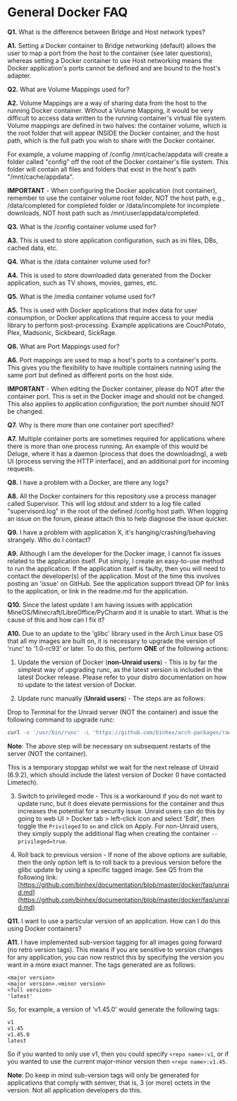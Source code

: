 # **General Docker FAQ**

**Q1.** What is the difference between Bridge and Host network types?

**A1.** Setting a Docker container to Bridge networking (default) allows the user to map a port from the host to the container (see later questions), whereas setting a Docker container to use Host networking means the Docker application's ports cannot be defined and are bound to the host's adapter.

**Q2.** What are Volume Mappings used for?

**A2.** Volume Mappings are a way of sharing data from the host to the running Docker container. Without a Volume Mapping, it would be very difficult to access data written to the running container's virtual file system. Volume mappings are defined in two halves: the container volume, which is the root folder that will appear INSIDE the Docker container, and the host path, which is the full path you wish to share with the Docker container.

For example, a volume mapping of /config /mnt/cache/appdata will create a folder called "config" off the root of the Docker container's file system. This folder will contain all files and folders that exist in the host's path "/mnt/cache/appdata".

**IMPORTANT** - When configuring the Docker application (not container), remember to use the container volume root folder, NOT the host path, e.g., /data/completed for completed folder or /data/incomplete for incomplete downloads, NOT host path such as /mnt/user/appdata/completed.

**Q3.** What is the /config container volume used for?

**A3.** This is used to store application configuration, such as ini files, DBs, cached data, etc.

**Q4.** What is the /data container volume used for?

**A4.** This is used to store downloaded data generated from the Docker application, such as TV shows, movies, games, etc.

**Q5.** What is the /media container volume used for?

**A5.** This is used with Docker applications that index data for user consumption, or Docker applications that require access to your media library to perform post-processing. Example applications are CouchPotato, Plex, Madsonic, Sickbeard, SickRage.

**Q6.** What are Port Mappings used for?

**A6.** Port mappings are used to map a host's ports to a container's ports. This gives you the flexibility to have multiple containers running using the same port but defined as different ports on the host side.

**IMPORTANT** - When editing the Docker container, please do NOT alter the container port. This is set in the Docker image and should not be changed. This also applies to application configuration; the port number should NOT be changed.

**Q7.** Why is there more than one container port specified?

**A7.** Multiple container ports are sometimes required for applications where there is more than one process running. An example of this would be Deluge, where it has a daemon (process that does the downloading), a web UI (process serving the HTTP interface), and an additional port for incoming requests.

**Q8.** I have a problem with a Docker, are there any logs?

**A8.** All the Docker containers for this repository use a process manager called Supervisor. This will log stdout and stderr to a log file called "supervisord.log" in the root of the defined /config host path. When logging an issue on the forum, please attach this to help diagnose the issue quicker.

**Q9.** I have a problem with application X, it's hanging/crashing/behaving strangely. Who do I contact?

**A9.** Although I am the developer for the Docker image, I cannot fix issues related to the application itself. Put simply, I create an easy-to-use method to run the application. If the application itself is faulty, then you will need to contact the developer(s) of the application. Most of the time this involves posting an 'issue' on GitHub. See the application support thread OP for links to the application, or link in the readme.md for the application.

**Q10.** Since the latest update I am having issues with application MineOS/Minecraft/LibreOffice/PyCharm and it is unable to start. What is the cause of this and how can I fix it?

**A10.** Due to an update to the 'glibc' library used in the Arch Linux base OS that all my images are built on, it is necessary to upgrade the version of 'runc' to '1.0-rc93' or later. To do this, perform **ONE** of the following actions:

1. Update the version of Docker (**non-Unraid users**) - This is by far the simplest way of upgrading runc, as the latest version is included in the latest Docker release. Please refer to your distro documentation on how to update to the latest version of Docker.

2. Update runc manually (**Unraid users**) - The steps are as follows:

Drop to Terminal for the Unraid server (NOT the container) and issue the following command to upgrade runc:

```bash
curl -o '/usr/bin/runc' -L 'https://github.com/binhex/arch-packages/raw/master/static/x86-64/runc/runc' && chmod +x '/usr/bin/runc'
```

**Note**: The above step will be necessary on subsequent restarts of the server (NOT the container).

This is a temporary stopgap whilst we wait for the next release of Unraid (6.9.2), which should include the latest version of Docker (I have contacted Limetech).

3. Switch to privileged mode - This is a workaround if you do not want to update runc, but it does elevate permissions for the container and thus increases the potential for a security issue. Unraid users can do this by going to web UI > Docker tab > left-click icon and select 'Edit', then toggle the `Privileged` to `on` and click on Apply. For non-Unraid users, they simply supply the additional flag when creating the container `--privileged=true`.

4. Roll back to previous version - If none of the above options are suitable, then the only option left is to roll back to a previous version before the glibc update by using a specific tagged image. See Q5 from the following link: [https://github.com/binhex/documentation/blob/master/docker/faq/unraid.md](https://github.com/binhex/documentation/blob/master/docker/faq/unraid.md)

**Q11.** I want to use a particular version of an application. How can I do this using Docker containers?

**A11.** I have implemented sub-version tagging for all images going forward (no retro version tags). This means if you are sensitive to version changes for any application, you can now restrict this by specifying the version you want in a more exact manner. The tags generated are as follows:

```text
<major version>
<major version>.<minor version>
<full version>
'latest'
```

So, for example, a version of 'v1.45.0' would generate the following tags:

```text
v1
v1.45
v1.45.0
latest
```

So if you wanted to only use v1, then you could specify `<repo name>:v1`, or if you wanted to use the current major-minor version then `<repo name>:v1.45`.

**Note**: Do keep in mind sub-version tags will only be generated for applications that comply with semver, that is, 3 (or more) octets in the version. Not all application developers do this.
